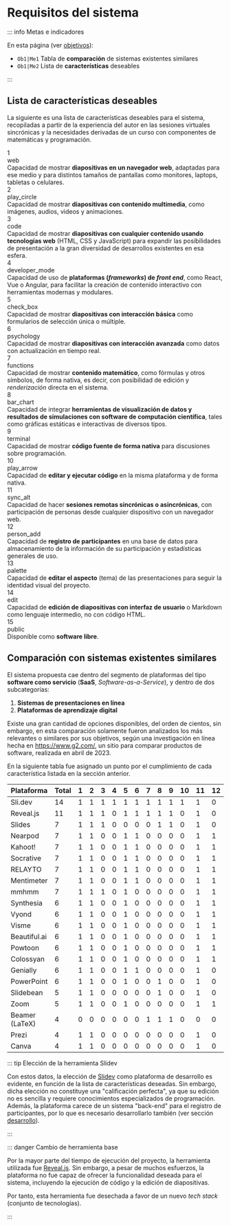 # Requisitos del sistema

::: info Metas e indicadores

En esta página (ver [objetivos](/proyecto/objetivos.md)):

- `Ob1|Me1` Tabla de **comparación** de sistemas existentes similares
- `Ob1|Me2` Lista de **características** deseables

:::

## Lista de **características** deseables

La siguiente es una lista de características deseables para el sistema, recopiladas a partir de la experiencia del autor en las sesiones virtuales sincrónicas y la necesidades derivadas de un curso con componentes de matemáticas y programación.

<div class="grid grid-cols-1 sm:grid-cols-2 gap-4">
  <div class="cell">
    <div class="cell-header">
      <div class="cell-title">1</div>
      <div class="cell-icon"><span class="material-symbols-outlined">web</span></div>
    </div>
    <div class="cell-content">
      Capacidad de mostrar <strong>diapositivas en un navegador web</strong>, adaptadas para ese medio y para distintos tamaños de pantallas como monitores, laptops, tabletas o celulares.
    </div>
  </div>
  <div class="cell">
    <div class="cell-header">
      <div class="cell-title">2</div>
      <div class="cell-icon"><span class="material-symbols-outlined">play_circle</span></div>
    </div>
    <div class="cell-content">
      Capacidad de mostrar <strong>diapositivas con contenido multimedia</strong>, como imágenes, audios, videos y animaciones.
    </div>
  </div>
  <div class="cell">
    <div class="cell-header">
      <div class="cell-title">3</div>
      <div class="cell-icon"><span class="material-symbols-outlined">code</span></div>
    </div>
    <div class="cell-content">
      Capacidad de mostrar <strong>diapositivas con cualquier contenido usando tecnologías web</strong> (HTML, CSS y JavaScript) para expandir las posibilidades de presentación a la gran diversidad de desarrollos existentes en esa esfera.
    </div>
  </div>
  <div class="cell">
    <div class="cell-header">
      <div class="cell-title">4</div>
      <div class="cell-icon"><span class="material-symbols-outlined">developer_mode</span></div>
    </div>
    <div class="cell-content">
      Capacidad de uso de <strong>plataformas (<em>frameworks</em>) de <em>front end</em></strong>, como React, Vue o Angular, para facilitar la creación de contenido interactivo con herramientas modernas y modulares.
    </div>
  </div>
  <div class="cell">
    <div class="cell-header">
      <div class="cell-title">5</div>
      <div class="cell-icon"><span class="material-symbols-outlined">check_box</span></div>
    </div>
    <div class="cell-content">
      Capacidad de mostrar <strong>diapositivas con interacción básica</strong> como formularios de selección única o múltiple.
    </div>
  </div>
  <div class="cell">
    <div class="cell-header">
      <div class="cell-title">6</div>
      <div class="cell-icon"><span class="material-symbols-outlined">psychology</span></div>
    </div>
    <div class="cell-content">
      Capacidad de mostrar <strong>diapositivas con interacción avanzada</strong> como datos con actualización en tiempo real.
    </div>
  </div>
  <div class="cell">
    <div class="cell-header">
      <div class="cell-title">7</div>
      <div class="cell-icon"><span class="material-symbols-outlined">functions</span></div>
    </div>
    <div class="cell-content">
      Capacidad de mostrar <strong>contenido matemático</strong>, como fórmulas y otros símbolos, de forma nativa, es decir, con posibilidad de edición y <em>renderización</em> directa en el sistema.
    </div>
  </div>
  <div class="cell">
    <div class="cell-header">
      <div class="cell-title">8</div>
      <div class="cell-icon"><span class="material-symbols-outlined">bar_chart</span></div>
    </div>
    <div class="cell-content">
      Capacidad de integrar <strong>herramientas de visualización de datos y resultados de simulaciones con software de computación científica</strong>, tales como gráficas estáticas e interactivas de diversos tipos.
    </div>
  </div>
  <div class="cell">
    <div class="cell-header">
      <div class="cell-title">9</div>
      <div class="cell-icon"><span class="material-symbols-outlined">terminal</span></div>
    </div>
    <div class="cell-content">
      Capacidad de mostrar <strong>código fuente de forma nativa</strong> para discusiones sobre programación.
    </div>
  </div>
  <div class="cell">
    <div class="cell-header">
      <div class="cell-title">10</div>
      <div class="cell-icon"><span class="material-symbols-outlined">play_arrow</span></div>
    </div>
    <div class="cell-content">
      Capacidad de <strong>editar y ejecutar código</strong> en la misma plataforma y de forma nativa.
    </div>
  </div>
  <div class="cell">
    <div class="cell-header">
      <div class="cell-title">11</div>
      <div class="cell-icon"><span class="material-symbols-outlined">sync_alt</span></div>
    </div>
    <div class="cell-content">
      Capacidad de hacer <strong>sesiones remotas sincrónicas o asincrónicas</strong>, con participación de personas desde cualquier dispositivo con un navegador web.
    </div>
  </div>
  <div class="cell">
    <div class="cell-header">
      <div class="cell-title">12</div>
      <div class="cell-icon"><span class="material-symbols-outlined">person_add</span></div>
    </div>
    <div class="cell-content">
      Capacidad de <strong>registro de participantes</strong> en una base de datos para almacenamiento de la información de su participación y estadísticas generales de uso.
    </div>
  </div>
  <div class="cell">
    <div class="cell-header">
      <div class="cell-title">13</div>
      <div class="cell-icon"><span class="material-symbols-outlined">palette</span></div>
    </div>
    <div class="cell-content">
      Capacidad de <strong>editar el aspecto</strong> (tema) de las presentaciones para seguir la identidad visual del proyecto.
    </div>
  </div>
  <div class="cell">
    <div class="cell-header">
      <div class="cell-title">14</div>
      <div class="cell-icon"><span class="material-symbols-outlined">edit</span></div>
    </div>
    <div class="cell-content">
      Capacidad de <strong>edición de diapositivas con interfaz de usuario</strong> o Markdown como lenguaje intermedio, no con código HTML.
    </div>
  </div>
  <div class="cell">
    <div class="cell-header">
      <div class="cell-title">15</div>
      <div class="cell-icon"><span class="material-symbols-outlined">public</span></div>
    </div>
    <div class="cell-content">
      Disponible como <strong>software libre</strong>.
    </div>
  </div>
</div>

## Comparación con sistemas existentes similares

El sistema propuesta cae dentro del segmento de plataformas del tipo **software como servicio** (**SaaS**, _Software-as-a-Service_), y dentro de dos subcategorías:

1. **Sistemas de presentaciones en línea**
2. **Plataformas de aprendizaje digital**

Existe una gran cantidad de opciones disponibles, del orden de cientos, sin embargo, en esta comparación solamente fueron analizados los más relevantes o similares por sus objetivos, según una investigación en línea hecha en https://www.g2.com/, un sitio para comparar productos de software, realizada en abril de 2023.

En la siguiente tabla fue asignado un punto por el cumplimiento de cada característica listada en la sección anterior.

| Plataforma     | Total | 1   | 2   | 3   | 4   | 5   | 6   | 7   | 8   | 9   | 10  | 11  | 12  | 13  | 14  | 15  |
| -------------- | ----- | --- | --- | --- | --- | --- | --- | --- | --- | --- | --- | --- | --- | --- | --- | --- |
| Sli.dev        | 14    | 1   | 1   | 1   | 1   | 1   | 1   | 1   | 1   | 1   | 1   | 1   | 0   | 1   | 1   | 1   |
| Reveal.js      | 11    | 1   | 1   | 1   | 0   | 1   | 1   | 1   | 1   | 1   | 0   | 1   | 0   | 1   | 0   | 1   |
| Slides         | 7     | 1   | 1   | 1   | 0   | 0   | 0   | 0   | 1   | 1   | 0   | 1   | 0   | 0   | 1   | 0   |
| Nearpod        | 7     | 1   | 1   | 0   | 0   | 1   | 1   | 0   | 0   | 0   | 0   | 1   | 1   | 0   | 1   | 0   |
| Kahoot!        | 7     | 1   | 1   | 0   | 0   | 1   | 1   | 0   | 0   | 0   | 0   | 1   | 1   | 0   | 1   | 0   |
| Socrative      | 7     | 1   | 1   | 0   | 0   | 1   | 1   | 0   | 0   | 0   | 0   | 1   | 1   | 0   | 1   | 0   |
| RELAYTO        | 7     | 1   | 1   | 0   | 0   | 1   | 1   | 0   | 0   | 0   | 0   | 1   | 1   | 0   | 1   | 0   |
| Mentimeter     | 7     | 1   | 1   | 0   | 0   | 1   | 1   | 0   | 0   | 0   | 0   | 1   | 1   | 0   | 1   | 0   |
| mmhmm          | 7     | 1   | 1   | 1   | 0   | 1   | 0   | 0   | 0   | 0   | 0   | 1   | 1   | 0   | 1   | 0   |
| Synthesia      | 6     | 1   | 1   | 0   | 0   | 1   | 0   | 0   | 0   | 0   | 0   | 1   | 1   | 0   | 1   | 0   |
| Vyond          | 6     | 1   | 1   | 0   | 0   | 1   | 0   | 0   | 0   | 0   | 0   | 1   | 1   | 0   | 1   | 0   |
| Visme          | 6     | 1   | 1   | 0   | 0   | 1   | 0   | 0   | 0   | 0   | 0   | 1   | 1   | 0   | 1   | 0   |
| Beautiful.ai   | 6     | 1   | 1   | 0   | 0   | 1   | 0   | 0   | 0   | 0   | 0   | 1   | 1   | 0   | 1   | 0   |
| Powtoon        | 6     | 1   | 1   | 0   | 0   | 1   | 0   | 0   | 0   | 0   | 0   | 1   | 1   | 0   | 1   | 0   |
| Colossyan      | 6     | 1   | 1   | 0   | 0   | 1   | 0   | 0   | 0   | 0   | 0   | 1   | 1   | 0   | 1   | 0   |
| Genially       | 6     | 1   | 1   | 0   | 0   | 1   | 1   | 0   | 0   | 0   | 0   | 1   | 0   | 0   | 1   | 0   |
| PowerPoint     | 6     | 1   | 1   | 0   | 0   | 1   | 0   | 0   | 1   | 0   | 0   | 1   | 0   | 0   | 1   | 0   |
| Slidebean      | 5     | 1   | 1   | 0   | 0   | 0   | 0   | 0   | 1   | 0   | 0   | 1   | 0   | 0   | 1   | 0   |
| Zoom           | 5     | 1   | 1   | 0   | 0   | 1   | 0   | 0   | 0   | 0   | 0   | 1   | 1   | 0   | 0   | 0   |
| Beamer (LaTeX) | 4     | 0   | 0   | 0   | 0   | 0   | 0   | 1   | 1   | 1   | 0   | 0   | 0   | 0   | 0   | 1   |
| Prezi          | 4     | 1   | 1   | 0   | 0   | 0   | 0   | 0   | 0   | 0   | 0   | 1   | 0   | 0   | 1   | 0   |
| Canva          | 4     | 1   | 1   | 0   | 0   | 0   | 0   | 0   | 0   | 0   | 0   | 1   | 0   | 0   | 1   | 0   |

::: tip Elección de la herramienta Slidev

Con estos datos, la elección de [Slidev](https://sli.dev/) como plataforma de desarrollo es evidente, en función de la lista de características deseadas. Sin embargo, dicha elección no constituye una "calificación perfecta", ya que su edición no es sencilla y requiere conocimientos especializados de programación. Además, la plataforma carece de un sistema "back-end" para el registro de participantes, por lo que es necesario desarrollarlo también (ver sección [desarrollo](../desarrollo/)).

:::

::: danger Cambio de herramienta base

Por la mayor parte del tiempo de ejecución del proyecto, la herramienta utilizada fue [Reveal.js](https://revealjs.com/). Sin embargo, a pesar de muchos esfuerzos, la plataforma no fue capaz de ofrecer la funcionalidad deseada para el sistema, incluyendo la ejecución de código y la edición de diapositivas.

Por tanto, esta herramienta fue desechada a favor de un nuevo _tech stack_ (conjunto de tecnologías).

:::
